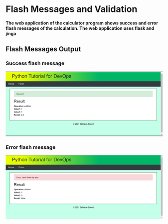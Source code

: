 # Flash Messages and Validation

**The web application of the calculator program shows success 
and error flash messages of the calculation. The web application 
uses flask and jinga**

## Flash Messages Output
### Success flash message
![](images/success_flash_message.png)
### Error flash message
![](images/error_flash_message.png)
